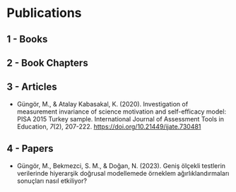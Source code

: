 # Publications

## 1 - Books

## 2 - Book Chapters

## 3 - Articles
+ Güngör, M., & Atalay Kabasakal, K. (2020). Investigation of measurement invariance of science motivation and self-efficacy model: PISA 2015 Turkey sample. International Journal of Assessment Tools in Education, _7_(2), 207-222. https://doi.org/10.21449/ijate.730481

## 4 - Papers
+ Güngör, M., Bekmezci, S. M., & Doğan, N. (2023). Geniş ölçekli testlerin verilerinde hiyerarşik doğrusal modellemede örneklem ağırlıklandırmaları sonuçları nasıl etkiliyor?
